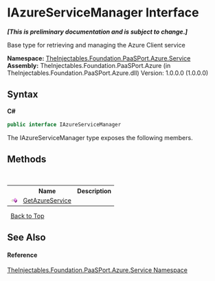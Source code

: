 # IAzureServiceManager Interface
 _**\[This is preliminary documentation and is subject to change.\]**_

Base type for retrieving and managing the Azure Client service

**Namespace:**&nbsp;<a href="a9603110-897f-6061-e234-b81593ee80b8">TheInjectables.Foundation.PaaSPort.Azure.Service</a><br />**Assembly:**&nbsp;TheInjectables.Foundation.PaaSPort.Azure (in TheInjectables.Foundation.PaaSPort.Azure.dll) Version: 1.0.0.0 (1.0.0.0)

## Syntax

**C#**<br />
``` C#
public interface IAzureServiceManager
```

The IAzureServiceManager type exposes the following members.


## Methods
&nbsp;<table><tr><th></th><th>Name</th><th>Description</th></tr><tr><td>![Public method](media/pubmethod.gif "Public method")</td><td><a href="3ee85a35-9942-846c-c437-a061b2cd5640">GetAzureService</a></td><td /></tr></table>&nbsp;
<a href="#iazureservicemanager-interface">Back to Top</a>

## See Also


#### Reference
<a href="a9603110-897f-6061-e234-b81593ee80b8">TheInjectables.Foundation.PaaSPort.Azure.Service Namespace</a><br />